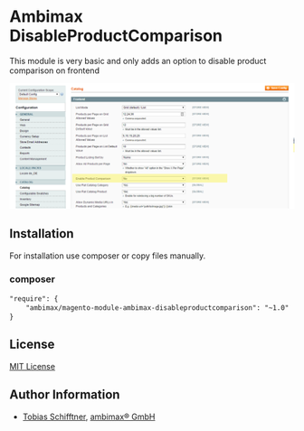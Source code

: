 
# Ambimax DisableProductComparison

This module is very basic and only adds an option to disable product comparison on frontend

![Backend Screenshot](doc/screenshot-backend.png "Backend Screenshot")

##  Installation

For installation use composer or copy files manually.

### composer
```
"require": {
    "ambimax/magento-module-ambimax-disableproductcomparison": "~1.0"
}
```

## License

[MIT License](http://choosealicense.com/licenses/mit/)

## Author Information

 - [Tobias Schifftner](https://twitter.com/tschifftner), [ambimax® GmbH](https://www.ambimax.de)
